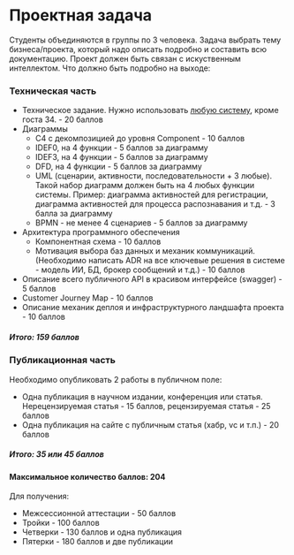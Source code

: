 # Проектная задача

Студенты объединяются в группы по 3 человека. Задача выбрать тему бизнеса/проекта, который надо описать подробно и составить всю документацию. Проект должен быть связан с искуственным интеллектом. Что должно быть подробно на выходе:

### Техническая часть
- Техническое задание. Нужно использовать [любую систему](https://habr.com/ru/articles/328822/), кроме госта 34. - 20 баллов
- Диаграммы
    - C4 с декомпозицией до уровня Component - 10 баллов
    - IDEF0, на 4 функции - 5 баллов за диаграмму
    - IDEF3, на 4 функции - 5 баллов за диаграмму
    - DFD, на 4 функции - 5 баллов за диаграмму
    - UML (сценарии, активности, последовательности + 3 любые). Такой набор диаграмм должен быть на 4 любых функции системы. Пример: диаграмма активностей для регистрации, диаграмма активностей для процесса распознавания и т.д. - 3 балла за диаграмму
    - BPMN - не менее 4 сценариев - 5 баллов за диаграмму
- Архитектура программного обеспечения
    - Компонентная схема - 10 баллов
    - Мотивация выбора баз данных и механик коммуникаций. (Необходимо написать ADR на все ключевые решения в системе - модель ИИ, БД, брокер сообщений и т.д.) - 10 баллов
- Описание всего публичного API в красивом интерфейсе (swagger) - 5 баллов
- Customer Journey Map - 10 баллов 
- Описание механик деплоя и инфраструктурного ландшафта проекта - 10 баллов

##### Итого: 159 баллов

### Публикационная часть

Необходимо опубликовать 2 работы в публичном поле:
- Одна публикация в научном издании, конференция или статья. Нерецензируемая статья - 15 баллов, рецензируемая статья - 25 баллов
- Одна публикация на сайте с публичным статья (хабр, vc и т.п.) - 20 баллов

##### Итого: 35 или 45 баллов

#### Максимальное количество баллов: **204**

Для получения:
- Межсессионной аттестации - 50 баллов
- Тройки - 100 баллов 
- Четверки - 130 баллов и одна публикация
- Пятерки - 180 баллов и две публикации